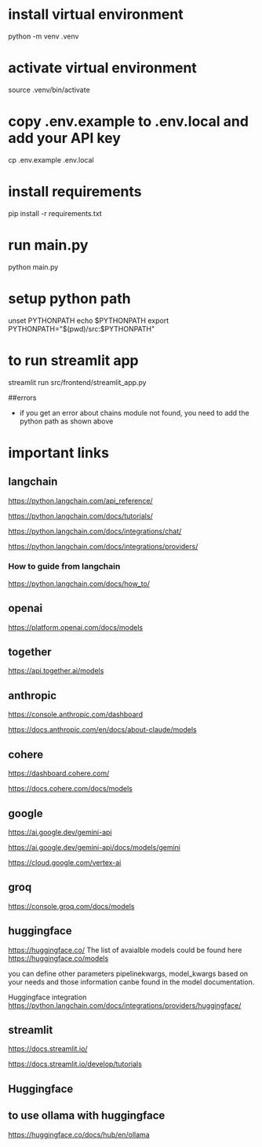 # install virtual environment
python -m venv .venv

# activate virtual environment
source .venv/bin/activate

# copy .env.example to .env.local and add your API key
cp .env.example .env.local

# install requirements
pip install -r requirements.txt

# run main.py
python main.py

# setup python path
unset PYTHONPATH
echo $PYTHONPATH
export PYTHONPATH="$(pwd)/src:$PYTHONPATH"


# to run streamlit app
streamlit run src/frontend/streamlit_app.py



##errors 
- if you get an error about chains module not found, you need to add the python path as shown above

# important links
## langchain

https://python.langchain.com/api_reference/

https://python.langchain.com/docs/tutorials/

https://python.langchain.com/docs/integrations/chat/

https://python.langchain.com/docs/integrations/providers/

### How to guide from langchain 

https://python.langchain.com/docs/how_to/


## openai

https://platform.openai.com/docs/models

## together

https://api.together.ai/models

## anthropic

https://console.anthropic.com/dashboard

https://docs.anthropic.com/en/docs/about-claude/models

## cohere

https://dashboard.cohere.com/

https://docs.cohere.com/docs/models

## google

https://ai.google.dev/gemini-api

https://ai.google.dev/gemini-api/docs/models/gemini

https://cloud.google.com/vertex-ai


## groq

https://console.groq.com/docs/models

## huggingface

https://huggingface.co/
The list of avaialble models could be found here https://huggingface.co/models

you can define other parameters pipelinekwargs, model_kwargs based on your needs and those information canbe found in the model documentation.

Huggingface integration https://python.langchain.com/docs/integrations/providers/huggingface/


## streamlit

https://docs.streamlit.io/

https://docs.streamlit.io/develop/tutorials

## Huggingface

## to use ollama with huggingface

https://huggingface.co/docs/hub/en/ollama
